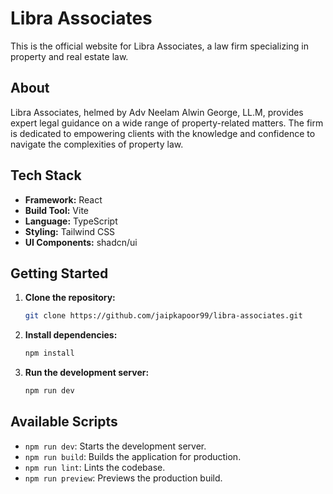 # Libra Associates

This is the official website for Libra Associates, a law firm specializing in property and real estate law.

## About

Libra Associates, helmed by Adv Neelam Alwin George, LL.M, provides expert legal guidance on a wide range of property-related matters. The firm is dedicated to empowering clients with the knowledge and confidence to navigate the complexities of property law.

## Tech Stack

- **Framework:** React
- **Build Tool:** Vite
- **Language:** TypeScript
- **Styling:** Tailwind CSS
- **UI Components:** shadcn/ui

## Getting Started

1.  **Clone the repository:**
    ```bash
    git clone https://github.com/jaipkapoor99/libra-associates.git
    ```
2.  **Install dependencies:**
    ```bash
    npm install
    ```
3.  **Run the development server:**
    ```bash
    npm run dev
    ```

## Available Scripts

- `npm run dev`: Starts the development server.
- `npm run build`: Builds the application for production.
- `npm run lint`: Lints the codebase.
- `npm run preview`: Previews the production build.
